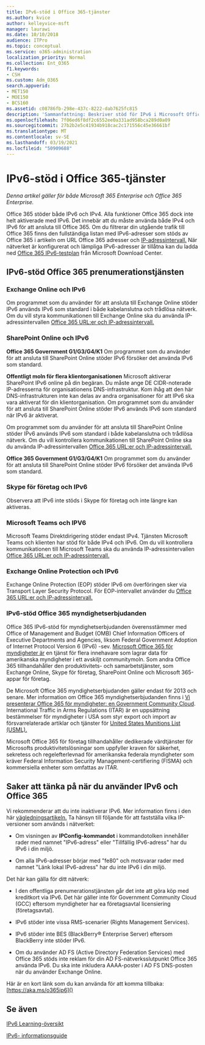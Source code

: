 ```yaml
---
title: IPv6-stöd i Office 365-tjänster
ms.author: kvice
author: kelleyvice-msft
manager: laurawi
ms.date: 10/10/2018
audience: ITPro
ms.topic: conceptual
ms.service: o365-administration
localization_priority: Normal
ms.collection: Ent_O365
f1.keywords:
- CSH
ms.custom: Adm_O365
search.appverid:
- MET150
- MOE150
- BCS160
ms.assetid: c08786fb-298e-437c-8222-dab7625fc815
description: 'Sammanfattning: Beskriver stöd för IPv6 i Microsoft Office 365 och i Office 365 myndighetserbjudanden.'
ms.openlocfilehash: 7f06ed6f8df2c6552ee0a331ad958bca289d0a09
ms.sourcegitcommit: 27b2b2e5c41934b918cac2c171556c45e36661bf
ms.translationtype: MT
ms.contentlocale: sv-SE
ms.lasthandoff: 03/19/2021
ms.locfileid: "50909688"
---
```

# <a name="ipv6-support-in-office-365-services"></a>IPv6-stöd i Office 365-tjänster

*Denna artikel gäller för både Microsoft 365 Enterprise och Office 365 Enterprise.*

Office 365 stöder både IPv6 och IPv4. Alla funktioner Office 365 dock inte helt aktiverade med IPv6. Det innebär att du måste använda både IPv4 och IPv6 för att ansluta till Office 365. Om du filtrerar din utgående trafik till Office 365 finns den fullständiga listan med IPv6-adresser som stöds av Office 365 i artikeln om URL Office 365 adresser och [IP-adressintervall.](urls-and-ip-address-ranges.md) När nätverket är konfigurerat och lämpliga IPv6-adresser är tillåtna kan du ladda ned [Office 365 IPv6-testplan](https://go.microsoft.com/fwlink/?LinkId=293447) från Microsoft Download Center.
  
## <a name="ipv6-support-in-office-365-subscription-service"></a>IPv6-stöd Office 365 prenumerationstjänsten

### <a name="exchange-online-and-ipv6"></a>Exchange Online och IPv6

Om programmet som du använder för att ansluta till Exchange Online stöder IPv6 används IPv6 som standard i både kabelanslutna och trådlösa nätverk. Om du vill styra kommunikationen till Exchange Online ska du använda IP-adressintervallen [Office 365 URL:er och IP-adressintervall.](urls-and-ip-address-ranges.md)
  
### <a name="sharepoint-online-and-ipv6"></a>SharePoint Online och IPv6

 **Office 365 Government G1/G3/G4/K1** Om programmet som du använder för att ansluta till SharePoint Online stöder IPv6 försöker det använda IPv6 som standard.
  
 **Offentligt moln för flera klientorganisationen** Microsoft aktiverar SharePoint IPv6 online på din begäran. Du måste ange DE CIDR-noterade IP-adresserna för organisationens DNS-infrastruktur. Kom ihåg att den här DNS-infrastrukturen inte kan delas av andra organisationer för att IPv6 ska vara aktiverat för din klientorganisation. Om programmet som du använder för att ansluta till SharePoint Online stöder IPv6 används IPv6 som standard när IPv6 är aktiverat.
  
Om programmet som du använder för att ansluta till SharePoint Online stöder IPv6 används IPv6 som standard i både kabelanslutna och trådlösa nätverk. Om du vill kontrollera kommunikationen till SharePoint Online ska du använda IP-adressintervallen [Office 365 URL:er och IP-adressintervall.](urls-and-ip-address-ranges.md)
  
 **Office 365 Government G1/G3/G4/K1** Om programmet som du använder för att ansluta till SharePoint Online stöder IPv6 försöker det använda IPv6 som standard.
  
### <a name="skype-for-business-and-ipv6"></a>Skype för företag och IPv6

Observera att IPv6 inte stöds i Skype för företag och inte längre kan aktiveras.

### <a name="microsoft-teams-and-ipv6"></a>Microsoft Teams och IPV6

Microsoft Teams Direktdirigering stöder endast IPv4. Tjänsten Microsoft Teams och klienten har stöd för både IPv4 och IPv6. Om du vill kontrollera kommunikationen till Microsoft Teams ska du använda IP-adressintervallen [Office 365 URL:er och IP-adressintervall.](urls-and-ip-address-ranges.md)
  
### <a name="exchange-online-protection-and-ipv6"></a>Exchange Online Protection och IPv6

Exchange Online Protection (EOP) stöder IPv6 om överföringen sker via Transport Layer Security Protocol. För EOP-intervallet använder du [Office 365 URL:er och IP-adressintervall.](urls-and-ip-address-ranges.md)
  
### <a name="ipv6-support-for-office-365-government-offerings"></a>IPv6-stöd Office 365 myndighetserbjudanden

Office 365 IPv6-stöd för myndighetserbjudanden överensstämmer med Office of Management and Budget (OMB) Chief Information Officers of Executive Departments and Agencies, liksom Federal Government Adoption of Internet Protocol Version 6 (IPv6) -sev. [Microsoft Office 365 för myndigheter är](https://go.microsoft.com/fwlink/p/?LinkId=325414) en tjänst för flera innehavare som lagrar data för amerikanska myndigheter i ett avskiljt communitymoln. Som andra Office 365 tillhandahåller den produktivitets- och samarbetstjänster, som Exchange Online, Skype för företag, SharePoint Online och Microsoft 365-appar för företag. 

De Microsoft Office 365 myndighetserbjudanden gäller endast för 2013 och senare. Mer information om Office 365 myndighetserbjudanden finns i [Vi presenterar Office 365 för myndigheter: en Government Community Cloud](https://go.microsoft.com/fwlink/p/?LinkId=325414). International Traffic in Arms Regulations (ITAR) är en uppsättning bestämmelser för myndigheter i USA som styr export och import av försvarrelaterade artiklar och tjänster för [United States Munitions List (USML).](https://go.microsoft.com/fwlink/p/?LinkId=325415) 

Microsoft Office 365 för företag tillhandahåller dedikerade värdtjänster för Microsofts produktivitetslösningar som uppfyller kraven för säkerhet, sekretess och regelefterlevnad för amerikanska federala myndigheter som kräver Federal Information Security Management-certifiering (FISMA) och kommersiella enheter som omfattas av ITAR.
  
## <a name="things-to-consider-when-using-ipv6-and-office-365"></a>Saker att tänka på när du använder IPv6 och Office 365

Vi rekommenderar att du inte inaktiverar IPv6. Mer information finns i den här [vägledningsartikeln.](https://support.microsoft.com/help/929852/guidance-for-configuring-ipv6-in-windows-for-advanced-users) Ta hänsyn till följande för att fastställa vilka IP-versioner som används i nätverket:
  
- Om visningen av **IPConfig-kommandot** i kommandotolken innehåller rader med namnet "IPv6-adress" eller "Tillfällig IPv6-adress" har du IPv6 i din miljö.

- Om alla IPv6-adresser börjar med "fe80" och motsvarar rader med namnet "Länk lokal IPv6-adress" har du inte IPv6 i din miljö.

Det här kan gälla för ditt nätverk:
  
- I den offentliga prenumerationstjänsten går det inte att göra köp med kreditkort via IPv6. Det här gäller inte för Government Community Cloud (GCC) eftersom myndigheter har ea företagsavtal licensiering (företagsavtal).

- IPv6 stöder inte vissa RMS-scenarier (Rights Management Services).

- IPv6 stöder inte BES (BlackBerry® Enterprise Server) eftersom BlackBerry inte stöder IPv6.

- Om du använder AD FS (Active Directory Federation Services) med Office 365 stöds inte reklam för din AD FS-nätverksslutpunkt Office 365 använda IPv6. Du ska inte inkludera AAAA-poster i AD FS DNS-posten när du använder Exchange Online. 

Här är en kort länk som du kan använda för att komma tillbaka: [https://aka.ms/o365ip6]()
  
## <a name="see-also"></a>Se även

[IPv6 Learning-översikt](/previous-versions/windows/it-pro/windows-server-2008-R2-and-2008/gg250710(v%3dws.10))
  
[IPv6- informationsguide](https://social.technet.microsoft.com/wiki/contents/articles/1728.ipv6-survival-guide.aspx)